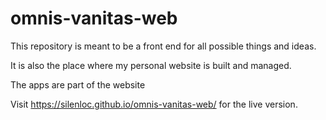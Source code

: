 # omnis-vanitas-web

This repository is meant to be a front end for all possible things and ideas.

It is also the place where my personal website is built and managed.

The apps are part of the website

Visit https://silenloc.github.io/omnis-vanitas-web/ for the live version.



